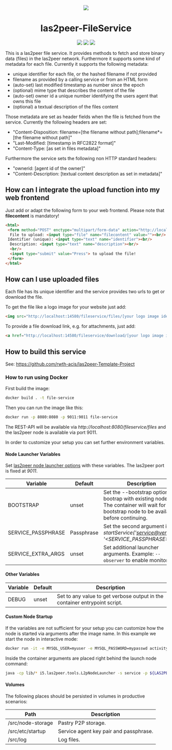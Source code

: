 <p align="center">
  <img src="https://raw.githubusercontent.com/rwth-acis/las2peer/master/img/logo/bitmap/las2peer-logo-128x128.png" />
</p>
<h1 align="center">las2peer-FileService</h1>
<p align="center">
  <a href="https://travis-ci.org/rwth-acis/las2peer-FileService" alt="Travis Build Status">
        <img src="https://travis-ci.org/rwth-acis/las2peer-FileService.svg?branch=master" /></a>
  <a href="https://codecov.io/gh/rwth-acis/las2peer-FileService" alt="Code Coverage">
        <img src="https://codecov.io/gh/rwth-acis/las2peer-FileService/branch/master/graph/badge.svg" /></a>
  <a href="https://libraries.io/github/rwth-acis/las2peer-FileService" alt="Dependencies">
        <img src="https://img.shields.io/librariesio/github/rwth-acis/las2peer-FileService" /></a>
</p>

This is a las2peer file service. It provides methods to fetch and store binary data (files) in the las2peer network.
Furthermore it supports some kind of metadata for each file. Currently it supports the following metadata:

- unique identifier for each file, or the hashed filename if not provided
- filename as provided by a calling service or from an HTML form
- (auto-set) last modified timestamp as number since the epoch
- (optional) mime type that describes the content of the file
- (auto-set) owner id a unique number identifying the users agent that owns this file
- (optional) a textual description of the files content

Those metadata are set as header fields when the file is fetched from the service. Currently the following headers are set:

- "Content-Disposition: filename=[the filename without path];filename*=[the filename without path]"
- "Last-Modified: [timestamp in RFC2822 format]"
- "Content-Type: [as set in files metadata]"

Furthermore the service sets the following non HTTP standard headers:

- "ownerid: [agent id of the owner]"
- "Content-Description: [textual content description as set in metadata]"

## How can I integrate the upload function into my web frontend

Just add or adapt the following form to your web frontend. Please note that **filecontent** is mandatory!

```html
<html>
 <form method="POST" enctype="multipart/form-data" action="http://localhost:14580/fileservice/files">
  File to upload: <input type="file" name="filecontent" value=""><br/>
 Identifier (unique): <input type="text" name="identifier"><br/>
  Description: <input type="text" name="description"><br/>
  <br/>
  <input type="submit" value="Press"> to upload the file!
 </form>
</html>
```

## How can I use uploaded files

Each file has its unique identifier and the service provides two urls to get or download the file.

To get the file like a logo image for your website just add:

```html
<img src="http://localhost:14580/fileservice/files/[your logo image identifier]">
```

To provide a file download link, e.g. for attachments, just add:

```html
<a href="http://localhost:14580/fileservice/download/[your logo image identifier]">Download</a>
```

## How to build this service

See: <https://github.com/rwth-acis/las2peer-Template-Project>

### How to run using Docker

First build the image:

```bash
docker build . -t file-service
```

Then you can run the image like this:

```bash
docker run -p 8080:8080 -p 9011:9011 file-service
```

The REST-API will be available via *http://localhost:8080/fileservice/files* and the las2peer node is available via port 9011.

In order to customize your setup you can set further environment variables.

#### Node Launcher Variables

Set [las2peer node launcher options](https://github.com/rwth-acis/las2peer-Template-Project/wiki/L2pNodeLauncher-Commands#at-start-up) with these variables.
The las2peer port is fixed at *9011*.

| Variable | Default | Description |
|----------|---------|-------------|
| BOOTSTRAP | unset | Set the --bootstrap option to bootrap with existing nodes. The container will wait for any bootstrap node to be available before continuing. |
| SERVICE_PASSPHRASE | Passphrase | Set the second argument in *startService('<service@version>', '<SERVICE_PASSPHRASE>')*. |
| SERVICE_EXTRA_ARGS | unset | Set additional launcher arguments. Example: ```--observer``` to enable monitoring. |

#### Other Variables

| Variable | Default | Description |
|----------|---------|-------------|
| DEBUG  | unset | Set to any value to get verbose output in the container entrypoint script. |

#### Custom Node Startup

If the variables are not sufficient for your setup you can customize how the node is started via arguments after the image name.
In this example we start the node in interactive mode:

```bash
docker run -it -e MYSQL_USER=myuser -e MYSQL_PASSWORD=mypasswd activity-tracker startService\(\'i5.las2peer.services.fileService.FileService@2.2.6\', \'Passphrase\'\) startWebConnector interactive
```

Inside the container arguments are placed right behind the launch node command:

```bash
java -cp lib/* i5.las2peer.tools.L2pNodeLauncher -s service -p ${LAS2PEER_PORT} <your args>
```

#### Volumes

The following places should be persisted in volumes in productive scenarios:

| Path | Description |
|------|-------------|
| /src/node-storage | Pastry P2P storage. |
| /src/etc/startup | Service agent key pair and passphrase. |
| /src/log | Log files. |
